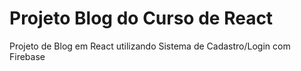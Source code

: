 # Projeto Blog do Curso de React

Projeto de Blog em React utilizando Sistema de Cadastro/Login com Firebase